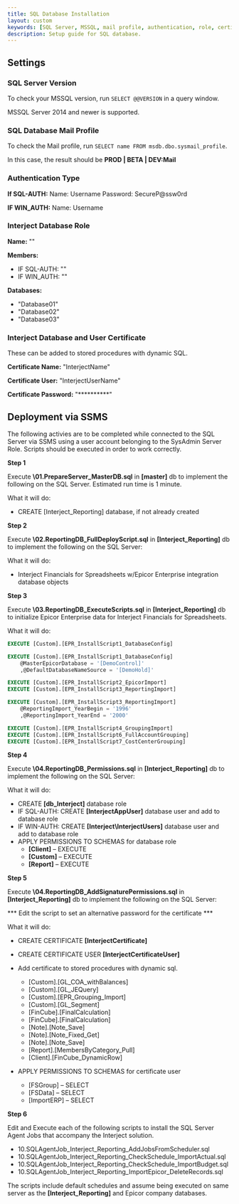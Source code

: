 ```yaml
---
title: SQL Database Installation
layout: custom
keywords: [SQL Server, MSSQL, mail profile, authentication, role, certificate, deployment, SSMS]
description: Setup guide for SQL database.
---
```


## Settings

### SQL Server Version

To check your MSSQL version, run ```SELECT @@VERSION``` in a query window. 

MSSQL Server 2014 and newer is supported.

### SQL Database Mail Profile

To check the Mail profile, run ```SELECT name FROM msdb.dbo.sysmail_profile```.

In this case, the result should be **PROD \| BETA \| DEV:Mail**

### Authentication Type

**If SQL-AUTH:** Name: Username Password: SecureP@ssw0rd

**IF WIN_AUTH:** Name: Username

### Interject Database Role

**Name:** ""

**Members:**
- IF SQL-AUTH: ""
- IF WIN_AUTH: ""

**Databases:**
- "Database01"
- "Database02"
- "Database03"

### Interject Database and User Certificate

These can be added to stored procedures with dynamic SQL.

**Certificate Name:** "InterjectName"

**Certificate User:** "InterjectUserName"

**Certificate Password:** "\*\*\*\*\*\*\*\*\*\*"

## Deployment via SSMS

The following activies are to be completed while connected to the SQL Server via SSMS using a user account belonging to the SysAdmin Server Role. Scripts should be executed in order to work correctly.


**Step 1**

Execute **\01.PrepareServer_MasterDB.sql** in **[master]** db to implement the following on the SQL Server. Estimated run time is 1 minute.

What it will do:

- CREATE [Interject_Reporting] database, if not already created 

**Step 2**

Execute **\02.ReportingDB_FullDeployScript.sql** in **[Interject_Reporting]** db to implement the following on the SQL Server:

What it will do:

-	Interject Financials for Spreadsheets w/Epicor Enterprise integration database objects

**Step 3**

Execute **\03.ReportingDB_ExecuteScripts.sql** in **[Interject_Reporting]** db to initialize Epicor Enterprise data for Interject Financials for Spreadsheets.

What it will do:

```SQL
EXECUTE [Custom].[EPR_InstallScript1_DatabaseConfig]

EXECUTE [Custom].[EPR_InstallScript1_DatabaseConfig]
	@MasterEpicorDatabase = '[DemoControl]'
	,@DefaultDatabaseNameSource = '[DemoHold]'

EXECUTE [Custom].[EPR_InstallScript2_EpicorImport]
EXECUTE [Custom].[EPR_InstallScript3_ReportingImport]

EXECUTE [Custom].[EPR_InstallScript3_ReportingImport]
	@ReportingImport_YearBegin = '1996'
	,@ReportingImport_YearEnd = '2000'

EXECUTE [Custom].[EPR_InstallScript4_GroupingImport]
EXECUTE [Custom].[EPR_InstallScript6_FullAccountGrouping]
EXECUTE [Custom].[EPR_InstallScript7_CostCenterGrouping]
```
**Step 4**

Execute **\04.ReportingDB_Permissions.sql** in **[Interject_Reporting]** db to implement the following on the SQL Server:

What it will do:

-	CREATE **[db_Interject]** database role
-	IF SQL-AUTH: CREATE **[InterjectAppUser]** database user and add to database role
-	IF WIN-AUTH:  CREATE **[Interject\InterjectUsers]** database user and add to database role
-	APPLY PERMISSIONS TO SCHEMAS for database role
    - **[Client]** – EXECUTE
    - **[Custom]** – EXECUTE
    - **[Report]** – EXECUTE

**Step 5**

Execute **\04.ReportingDB_AddSignaturePermissions.sql** in **[Interject_Reporting]** db to implement the following on the SQL Server:

*** Edit the script to set an alternative password for the certificate ***

What it will do:

-	CREATE CERTIFICATE **[InterjectCertificate]**
-	CREATE CERTIFICATE USER **[InterjectCertificateUser]**
-	Add certificate to stored procedures with dynamic sql.
    - [Custom].[GL_COA_withBalances]
    - [Custom].[GL_JEQuery]
    - [Custom].[EPR_Grouping_Import]
    - [Custom].[GL_Segment]
    - [FinCube].[FinalCalculation]
    - [FinCube].[FinalCalculation]
    - [Note].[Note_Save]
    - [Note].[Note_Fixed_Get]
    - [Note].[Note_Save]
    - [Report].[MembersByCategory_Pull]
    - [Client].[FinCube_DynamicRow]

-	APPLY PERMISSIONS TO SCHEMAS for certificate user
    - [FSGroup] – SELECT   
    - [FSData] – SELECT
    - [ImportERP] – SELECT

**Step 6**

Edit and Execute each of the following scripts to install the SQL Server Agent Jobs that accompany the Interject solution. 

-	10.SQLAgentJob_Interject_Reporting_AddJobsFromScheduler.sql
-	10.SQLAgentJob_Interject_Reporting_CheckSchedule_ImportActual.sql
-	10.SQLAgentJob_Interject_Reporting_CheckSchedule_ImportBudget.sql
-	10.SQLAgentJob_Interject_Reporting_ImportEpicor_DeleteRecords.sql

The scripts include default schedules and assume being executed on same server as the **[Interject_Reporting]** and Epicor company databases.
